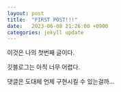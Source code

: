 ```yaml
---
layout: post
title:  "FIRST POST!!!"
date:   2023-06-08 21:26:00 +0900
categories: jekyll update
---
```

이것은 나의 첫번째 글이다.

깃블로그는 아직 너무 어렵다.

댓글은 도대체 언제 구현시킬 수 있는걸까...